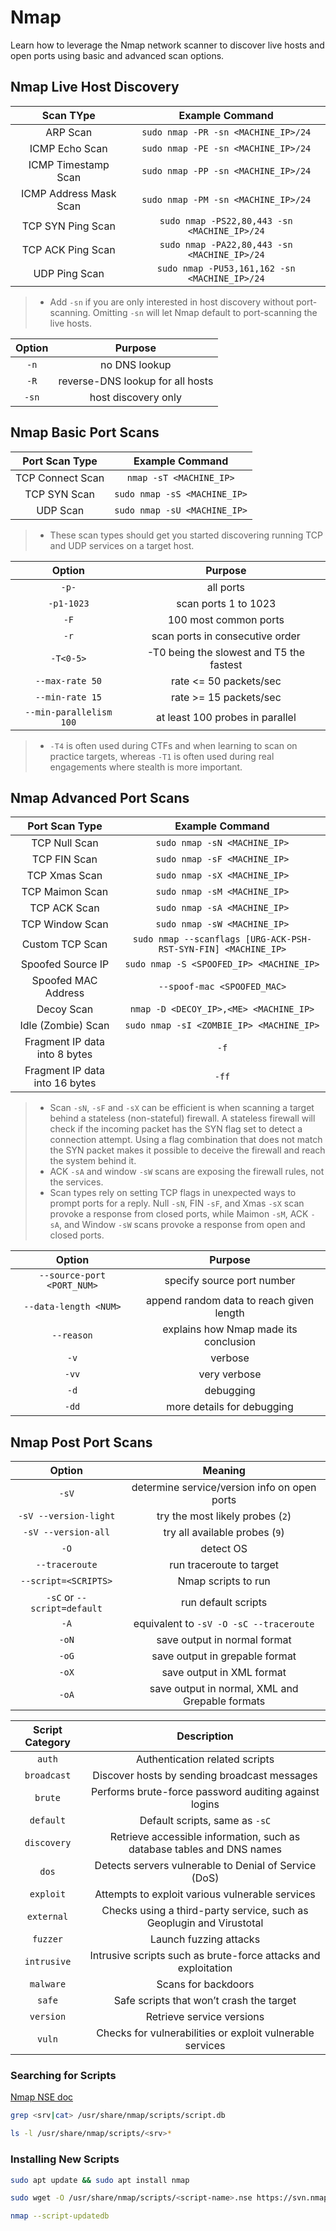 # Nmap

Learn how to leverage the Nmap network scanner to discover live hosts and open ports using basic and advanced scan options.

## Nmap Live Host Discovery

| Scan TYpe | Example Command |
| :----: | :-----: |
| ARP Scan  | `sudo nmap -PR -sn <MACHINE_IP>/24` |
| ICMP Echo Scan | `sudo nmap -PE -sn <MACHINE_IP>/24` |
| ICMP Timestamp Scan | `sudo nmap -PP -sn <MACHINE_IP>/24` |
| ICMP Address Mask Scan | `sudo nmap -PM -sn <MACHINE_IP>/24` |
| TCP SYN Ping Scan | `sudo nmap -PS22,80,443 -sn <MACHINE_IP>/24` |
| TCP ACK Ping Scan | `sudo nmap -PA22,80,443 -sn <MACHINE_IP>/24` |
| UDP Ping Scan | `sudo nmap -PU53,161,162 -sn <MACHINE_IP>/24` |

> - Add `-sn` if you are only interested in host discovery without port-scanning. Omitting `-sn` will let Nmap default to port-scanning the live hosts.

| Option | Purpose |
| :----: | :----: |
| `-n` | no DNS lookup |
| `-R` | reverse-DNS lookup for all hosts |
| `-sn` | host discovery only |

## Nmap Basic Port Scans

| Port Scan Type | Example Command |
| :----: | :----: |
| TCP Connect Scan | `nmap -sT <MACHINE_IP>` |
| TCP SYN Scan | `sudo nmap -sS <MACHINE_IP>` |
| UDP Scan | `sudo nmap -sU <MACHINE_IP>` |

> - These scan types should get you started discovering running TCP and UDP services on a target host.

| Option | Purpose |
| :----: | :----: |
| `-p-` | all ports |
| `-p1-1023` | scan ports 1 to 1023 |
| `-F` | 100 most common ports |
| `-r` | scan ports in consecutive order |
| `-T<0-5>` | -T0 being the slowest and T5 the fastest |
| `--max-rate 50` | rate <= 50 packets/sec |
| `--min-rate 15` | rate >= 15 packets/sec |
| `--min-parallelism 100` | at least 100 probes in parallel |

> - `-T4` is often used during CTFs and when learning to scan on practice targets, whereas `-T1` is often used during real engagements where stealth is more important.
## Nmap Advanced Port Scans

| Port Scan Type | Example Command |
| :----: | :----: |
| TCP Null Scan | `sudo nmap -sN <MACHINE_IP>` |
| TCP FIN Scan | `sudo nmap -sF <MACHINE_IP>` |
| TCP Xmas Scan | `sudo nmap -sX <MACHINE_IP>` |
| TCP Maimon Scan | `sudo nmap -sM <MACHINE_IP>` |
| TCP ACK Scan | `sudo nmap -sA <MACHINE_IP>` |
| TCP Window Scan | `sudo nmap -sW <MACHINE_IP>` |
| Custom TCP Scan | `sudo nmap --scanflags [URG-ACK-PSH-RST-SYN-FIN] <MACHINE_IP>` |
| Spoofed Source IP | `sudo nmap -S <SPOOFED_IP> <MACHINE_IP>` |
| Spoofed MAC Address | `--spoof-mac <SPOOFED_MAC>` |
| Decoy Scan | `nmap -D <DECOY_IP>,<ME> <MACHINE_IP>` |
| Idle (Zombie) Scan | `sudo nmap -sI <ZOMBIE_IP> <MACHINE_IP>` |
| Fragment IP data into 8 bytes | `-f` |
| Fragment IP data into 16 bytes | `-ff` |

> - Scan `-sN`, `-sF` and `-sX`  can be efficient is when scanning a target behind a stateless (non-stateful) firewall. A stateless firewall will check if the incoming packet has the SYN flag set to detect a connection attempt. Using a flag combination that does not match the SYN packet makes it possible to deceive the firewall and reach the system behind it.
> - ACK `-sA` and window `-sW` scans are exposing the firewall rules, not the services.
> - Scan types rely on setting TCP flags in unexpected ways to prompt ports for a reply. Null `-sN`, FIN `-sF`, and Xmas `-sX` scan provoke a response from closed ports, while Maimon `-sM`, ACK `-sA`, and Window `-sW` scans provoke a response from open and closed ports.

| Option | Purpose |
| :----: | :----: |
| `--source-port <PORT_NUM>` | specify source port number |
| `--data-length <NUM>` | append random data to reach given length |
| `--reason` | explains how Nmap made its conclusion |
| `-v` | verbose |
| `-vv` | very verbose |
| `-d` | debugging |
| `-dd` | more details for debugging |

## Nmap Post Port Scans

| Option | Meaning |
| :----: | :----: |
| `-sV` | determine service/version info on open ports |
| `-sV --version-light` | try the most likely probes (`2`) |
| `-sV --version-all` | try all available probes (`9`) |
| `-O` | detect OS |
| `--traceroute` | run traceroute to target |
| `--script=<SCRIPTS>` | Nmap scripts to run |
| `-sC` or `--script=default` | run default scripts |
| `-A` | equivalent to `-sV -O -sC --traceroute` |
| `-oN` | save output in normal format |
| `-oG` | save output in grepable format |
| `-oX` | save output in XML format |
| `-oA` | save output in normal, XML and Grepable formats |

| Script Category | Description |
| :----: | :----: |
| `auth` | Authentication related scripts |
| `broadcast` | Discover hosts by sending broadcast messages |
| `brute` | Performs brute-force password auditing against logins |
| `default` | Default scripts, same as `-sC` |
| `discovery` | Retrieve accessible information, such as database tables and DNS names |
| `dos` | Detects servers vulnerable to Denial of Service (DoS) |
| `exploit` | Attempts to exploit various vulnerable services |
| `external` | Checks using a third-party service, such as Geoplugin and Virustotal |
| `fuzzer` | Launch fuzzing attacks |
| `intrusive` | Intrusive scripts such as brute-force attacks and exploitation |
| `malware` | Scans for backdoors |
| `safe` | Safe scripts that won’t crash the target |
| `version` | Retrieve service versions |
| `vuln` | Checks for vulnerabilities or exploit vulnerable services |

### Searching for Scripts

[Nmap NSE doc](https://nmap.org/nsedoc/)

```bash
grep <srv|cat> /usr/share/nmap/scripts/script.db
```

```bash
ls -l /usr/share/nmap/scripts/<srv>*
```

### Installing New Scripts

```bash
sudo apt update && sudo apt install nmap
```

```bash
sudo wget -O /usr/share/nmap/scripts/<script-name>.nse https://svn.nmap.org/nmap/scripts/<script-name>.nse

nmap --script-updatedb
```
